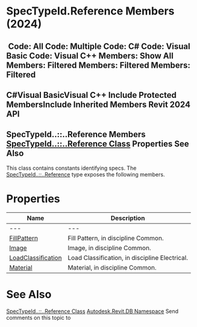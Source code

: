 # SpecTypeId.Reference Members (2024)

﻿
 Code: All Code: Multiple Code: C# Code: Visual Basic Code: Visual C++  Members: Show All Members: Filtered Members: Filtered Members: Filtered   
---  
C#Visual BasicVisual C++
Include Protected MembersInclude Inherited Members
Revit 2024 API  
---  
SpecTypeId..::..Reference Members  
[SpecTypeId..::..Reference Class](a5674b4f-6ba6-dab9-d58e-448c5638620f.md "SpecTypeId.Reference Class") Properties See Also  
---  
This class contains constants identifying specs. 
The [SpecTypeId..::..Reference](a5674b4f-6ba6-dab9-d58e-448c5638620f.md "SpecTypeId.Reference Class") type exposes the following members.
# Properties
| Name | Description |
| --- | --- |
| --- | --- | --- |
| [FillPattern](0f258e86-751f-a5dc-a5a9-8cd0071cf75a.md "FillPattern Property") | Fill Pattern, in discipline Common. |
| [Image](931ffb5e-b01f-0b84-595e-abf86ec76d3e.md "Image Property") | Image, in discipline Common. |
| [LoadClassification](4c8f6536-16b5-4045-7ec9-f36c4e71024b.md "LoadClassification Property") | Load Classification, in discipline Electrical. |
| [Material](fa9113dc-ea72-a0b0-e663-928e0d363477.md "Material Property") | Material, in discipline Common. |

# See Also
[SpecTypeId..::..Reference Class](a5674b4f-6ba6-dab9-d58e-448c5638620f.md "SpecTypeId.Reference Class")
[Autodesk.Revit.DB Namespace](87546ba7-461b-c646-cbb1-2cb8f5bff8b2.md "Autodesk.Revit.DB Namespace")
Send comments on this topic to 